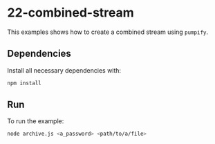 # 22-combined-stream

This examples shows how to create a combined stream using `pumpify`.

## Dependencies

Install all necessary dependencies with:

```bash
npm install
```

## Run

To run the example:

```bash
node archive.js <a_password> <path/to/a/file>
```
